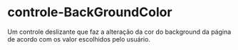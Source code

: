 # controle-BackGroundColor
Um controle deslizante que faz a alteração da cor do background da página de acordo com os valor escolhidos pelo usuário.

